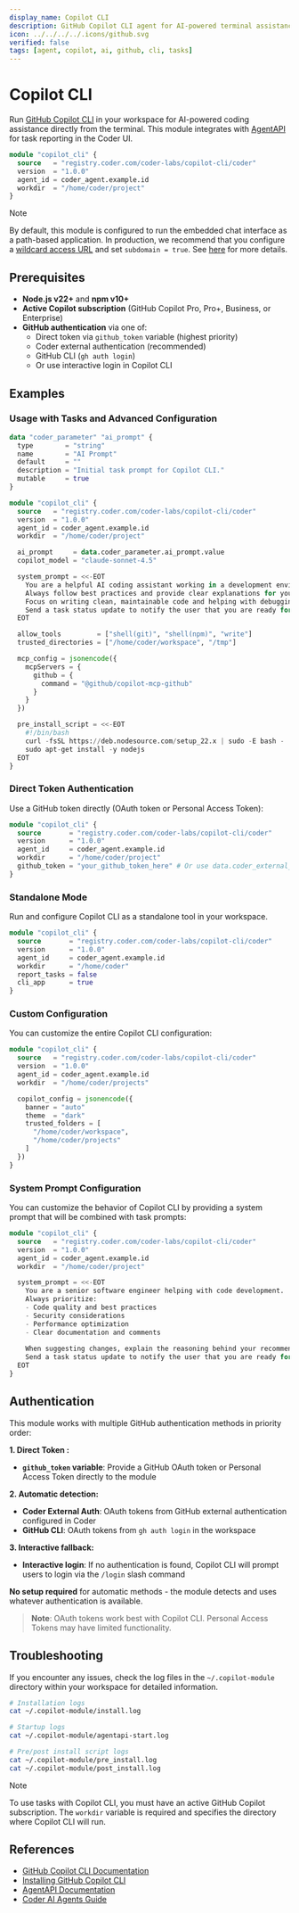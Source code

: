 ```yaml
---
display_name: Copilot CLI
description: GitHub Copilot CLI agent for AI-powered terminal assistance
icon: ../../../../.icons/github.svg
verified: false
tags: [agent, copilot, ai, github, cli, tasks]
---
```


# Copilot CLI

Run [GitHub Copilot CLI](https://docs.github.com/copilot/concepts/agents/about-copilot-cli) in your workspace for AI-powered coding assistance directly from the terminal. This module integrates with [AgentAPI](https://github.com/coder/agentapi) for task reporting in the Coder UI.

```tf
module "copilot_cli" {
  source   = "registry.coder.com/coder-labs/copilot-cli/coder"
  version  = "1.0.0"
  agent_id = coder_agent.example.id
  workdir  = "/home/coder/project"
}
```

> [!NOTE]
> By default, this module is configured to run the embedded chat interface as a path-based application. In production, we recommend that you configure a [wildcard access URL](https://coder.com/docs/admin/setup#wildcard-access-url) and set `subdomain = true`. See [here](https://coder.com/docs/tutorials/best-practices/security-best-practices#disable-path-based-apps) for more details.

## Prerequisites

- **Node.js v22+** and **npm v10+**
- **Active Copilot subscription** (GitHub Copilot Pro, Pro+, Business, or Enterprise)
- **GitHub authentication** via one of:
  - Direct token via `github_token` variable (highest priority)
  - Coder external authentication (recommended)
  - GitHub CLI (`gh auth login`)
  - Or use interactive login in Copilot CLI

## Examples

### Usage with Tasks and Advanced Configuration

```tf
data "coder_parameter" "ai_prompt" {
  type        = "string"
  name        = "AI Prompt"
  default     = ""
  description = "Initial task prompt for Copilot CLI."
  mutable     = true
}

module "copilot_cli" {
  source   = "registry.coder.com/coder-labs/copilot-cli/coder"
  version  = "1.0.0"
  agent_id = coder_agent.example.id
  workdir  = "/home/coder/project"

  ai_prompt     = data.coder_parameter.ai_prompt.value
  copilot_model = "claude-sonnet-4.5"

  system_prompt = <<-EOT
    You are a helpful AI coding assistant working in a development environment.
    Always follow best practices and provide clear explanations for your suggestions.
    Focus on writing clean, maintainable code and helping with debugging tasks.
    Send a task status update to notify the user that you are ready for input, and then wait for user input.
  EOT

  allow_tools         = ["shell(git)", "shell(npm)", "write"]
  trusted_directories = ["/home/coder/workspace", "/tmp"]

  mcp_config = jsonencode({
    mcpServers = {
      github = {
        command = "@github/copilot-mcp-github"
      }
    }
  })

  pre_install_script = <<-EOT
    #!/bin/bash
    curl -fsSL https://deb.nodesource.com/setup_22.x | sudo -E bash -
    sudo apt-get install -y nodejs
  EOT
}
```

### Direct Token Authentication

Use a GitHub token directly (OAuth token or Personal Access Token):

```tf
module "copilot_cli" {
  source       = "registry.coder.com/coder-labs/copilot-cli/coder"
  version      = "1.0.0"
  agent_id     = coder_agent.example.id
  workdir      = "/home/coder/project"
  github_token = "your_github_token_here" # Or use data.coder_external_auth.github.access_token
}
```

### Standalone Mode

Run and configure Copilot CLI as a standalone tool in your workspace.

```tf
module "copilot_cli" {
  source       = "registry.coder.com/coder-labs/copilot-cli/coder"
  version      = "1.0.0"
  agent_id     = coder_agent.example.id
  workdir      = "/home/coder"
  report_tasks = false
  cli_app      = true
}
```

### Custom Configuration

You can customize the entire Copilot CLI configuration:

```tf
module "copilot_cli" {
  source   = "registry.coder.com/coder-labs/copilot-cli/coder"
  version  = "1.0.0"
  agent_id = coder_agent.example.id
  workdir  = "/home/coder/projects"

  copilot_config = jsonencode({
    banner = "auto"
    theme  = "dark"
    trusted_folders = [
      "/home/coder/workspace",
      "/home/coder/projects"
    ]
  })
}
```

### System Prompt Configuration

You can customize the behavior of Copilot CLI by providing a system prompt that will be combined with task prompts:

```tf
module "copilot_cli" {
  source   = "registry.coder.com/coder-labs/copilot-cli/coder"
  version  = "1.0.0"
  agent_id = coder_agent.example.id
  workdir  = "/home/coder/project"

  system_prompt = <<-EOT
    You are a senior software engineer helping with code development.
    Always prioritize:
    - Code quality and best practices
    - Security considerations
    - Performance optimization
    - Clear documentation and comments
    
    When suggesting changes, explain the reasoning behind your recommendations.
    Send a task status update to notify the user that you are ready for input, and then wait for user input.
  EOT
}
```

## Authentication

This module works with multiple GitHub authentication methods in priority order:

**1. Direct Token :**

- **`github_token` variable**: Provide a GitHub OAuth token or Personal Access Token directly to the module

**2. Automatic detection:**

- **Coder External Auth**: OAuth tokens from GitHub external authentication configured in Coder
- **GitHub CLI**: OAuth tokens from `gh auth login` in the workspace

**3. Interactive fallback:**

- **Interactive login**: If no authentication is found, Copilot CLI will prompt users to login via the `/login` slash command

**No setup required** for automatic methods - the module detects and uses whatever authentication is available.

> **Note**: OAuth tokens work best with Copilot CLI. Personal Access Tokens may have limited functionality.

## Troubleshooting

If you encounter any issues, check the log files in the `~/.copilot-module` directory within your workspace for detailed information.

```bash
# Installation logs
cat ~/.copilot-module/install.log

# Startup logs
cat ~/.copilot-module/agentapi-start.log

# Pre/post install script logs
cat ~/.copilot-module/pre_install.log
cat ~/.copilot-module/post_install.log
```

> [!NOTE]
> To use tasks with Copilot CLI, you must have an active GitHub Copilot subscription.
> The `workdir` variable is required and specifies the directory where Copilot CLI will run.

## References

- [GitHub Copilot CLI Documentation](https://docs.github.com/en/copilot/concepts/agents/about-copilot-cli)
- [Installing GitHub Copilot CLI](https://docs.github.com/en/copilot/how-tos/set-up/install-copilot-cli)
- [AgentAPI Documentation](https://github.com/coder/agentapi)
- [Coder AI Agents Guide](https://coder.com/docs/tutorials/ai-agents)
